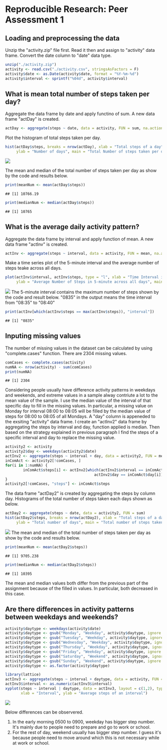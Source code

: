 # Reproducible Research: Peer Assessment 1


## Loading and preprocessing the data
Unzip the "activity.zip" file first. Read it then and assign to "activity" data frame. Convert the date column to "date" data type.

```r
unzip("./activity.zip")
activity <- read.csv("./activity.csv", stringsAsFactors = F)
activity$date <- as.Date(activity$date, format = "%Y-%m-%d")
activity$interval <- sprintf("%04d", activity$interval)
```

## What is mean total number of steps taken per day?
Aggregate the data frame by date and apply functino of sum. A new data frame "actDay" is created.

```r
actDay <- aggregate(steps ~ date, data = activity, FUN = sum, na.action = na.omit)
```
Plot the histogram of total steps taken per day.

```r
hist(actDay$steps, breaks = nrow(actDay), xlab = "Total steps of a day", 
     ylab = "Number of days", main = "Total Number of steps taken per day")
```

![](PA1_template_files/figure-html/unnamed-chunk-3-1.png) 

The mean and median of the total number of steps taken per day as show by the code and results below.

```r
print(meanNum <- mean(actDay$steps))
```

```
## [1] 10766.19
```

```r
print(medianNum <- median(actDay$steps))
```

```
## [1] 10765
```

## What is the average daily activity pattern?
Aggregate the data frame by interval and apply function of mean. A new data frame "actInv" is created.

```r
actInv <- aggregate(steps ~ interval, data = activity, FUN = mean, na.action = na.omit)
```
Make a time series plot of the 5-minute interval and the average number of steps teake across all days.

```r
plot(actInv$interval, actInv$steps, type = "l", xlab = "Time Interval in 5 minutes",
     ylab = "Average Number of Steps in 5-minute across all days", main = "Average Daily Activity Pattern")
```

![](PA1_template_files/figure-html/unnamed-chunk-6-1.png) 
The 5-minute interval contains the maximum number of steps shown by the code and result below. "0835" in the output means the time interval  from "08:35" to "08:40"

```r
print(actInv[which(actInv$steps == max(actInv$steps)), "interval"])
```

```
## [1] "0835"
```


## Inputing missing values
The number of missing values in the dataset can be calculated by using "complete.cases" function. There are 2304 missing values.

```r
comCases <- complete.cases(activity)
numNA <- nrow(activity) - sum(comCases)
print(numNA)
```

```
## [1] 2304
```
Considering people usually have difference activity patterns in weekdays and weekends, and extreme values in a sample alway contriute a lot to the mean value of the sample. I use the median value of the interval of that specific day to fill in the missing values. In particular, a missing value on Monday for interval 08:00 to 08:05 will be filled by the median value of steps for 08:00 to 08:05 of all Mondays.
A "day" column is appeneded to the exsiting "activity" data frame. I create an "actInv2" data frame by aggregating the steps by interval and day, function applied is median. Then based on the strategy explained in previous paragraph I find the steps of a specific interval and day to replace the missing value.

```r
activity2 <- activity
activity2$day <- weekdays(activity2$date)
actInv2 <- aggregate(steps ~ interval + day, data = activity2, FUN = median)
inComAct <- activity2[!comCases, ]
for(i in 1:numNA) {
        inComAct$steps[i] <- actInv2[which(actInv2$interval == inComAct$interval[i] &
                                        actInv2$day == inComAct$day[i]), "steps"]
}
activity2[!comCases, "steps"] <- inComAct$steps
```
The data frame "actDay2" is created by aggregating the steps by column day. Histograms of the total number of steps taken each days shown as below.

```r
actDay2 <- aggregate(steps ~ date, data = activity2, FUN = sum)
hist(actDay2$steps, breaks = nrow(actDay2), xlab = "Total steps of a day",
     ylab = "Total number of days", main = "Total number of steps taken per day")
```

![](PA1_template_files/figure-html/unnamed-chunk-10-1.png) 
The mean and median of the total number of steps taken per day as show by the code and results below.

```r
print(meanNum <- mean(actDay2$steps))
```

```
## [1] 9705.238
```

```r
print(medianNum <- median(actDay2$steps))
```

```
## [1] 10395
```
The mean and median values both differ from the previous part of the assignment because of the filled in values. In particular, both decreased in this case.
## Are there differences in activity patterns between weekdays and weekends?

```r
activity$daytype <- weekdays(activity$date)
activity$daytype <- gsub("Monday", "Weekday", activity$daytype, ignore.case = TRUE)
activity$daytype <- gsub("Tuesday", "Weekday", activity$daytype, ignore.case = TRUE)
activity$daytype <- gsub("Wednesday", "Weekday", activity$daytype, ignore.case = TRUE)
activity$daytype <- gsub("Thursday", "Weekday", activity$daytype, ignore.case = TRUE)
activity$daytype <- gsub("Friday", "Weekday", activity$daytype, ignore.case = TRUE)
activity$daytype <- gsub("Saturday", "Weekend", activity$daytype, ignore.case = TRUE)
activity$daytype <- gsub("Sunday", "Weekend", activity$daytype, ignore.case = TRUE)
activity$daytype <- as.factor(activity$daytype)

library(lattice)
actInv3 <- aggregate(steps ~ interval + daytype, data = activity, FUN = mean)
actInv3$interval <- as.numeric(actInv3$interval)
xyplot(steps ~ interval | daytype, data = actInv3, layout = c(1,2), type = "l",
       xlab = "Interval", ylab = "Average steps of an interval")
```

![](PA1_template_files/figure-html/unnamed-chunk-12-1.png) 

Below differences can be observered.

1. In the early morning 0500 to 0900, weekday has bigger step number. It's mainly due to people need to prepare and go to work or school.
2. For the rest of day, weekend usually has bigger step number. I guess it's because people need to move around which this is not necessary while at work or school.
